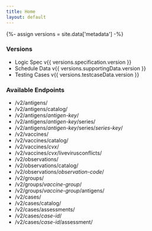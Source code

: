 ```yaml
---
title: Home
layout: default
---
```


{%- assign versions = site.data['metadata'] -%}

### Versions

- Logic Spec v{{ versions.specification.version }}
- Schedule Data v{{ versions.supportingData.version }}
- Testing Cases v{{ versions.testcaseData.version }}

### Available Endpoints

- /v2/antigens/
- /v2/antigens/catalog/
- /v2/antigens/*antigen-key*/
- /v2/antigens/*antigen-key*/series/
- /v2/antigens/*antigen-key*/series/*series-key*/
- /v2/vaccines/
- /v2/vaccines/catalog/
- /v2/vaccines/*cvx*/
- /v2/vaccines/*cvx*/livevirusconflicts/
- /v2/observations/
- /v2/observations/catalog/
- /v2/observations/*observation-code*/
- /v2/groups/
- /v2/groups/*vaccine-group*/
- /v2/groups/*vaccine-group*/antigens/
- /v2/cases/
- /v2/cases/catalog/
- /v2/cases/assessments/
- /v2/cases/*case-id*/
- /v2/cases/*case-id*/assessment/
